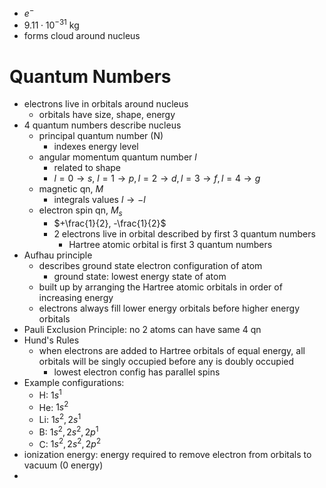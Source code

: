 - $e^{-}$
- $9.11\cdot 10^{-31}\text{ kg}$
- forms cloud around nucleus

# Quantum Numbers

- electrons live in orbitals around nucleus
	- orbitals have size, shape, energy
- 4 quantum numbers describe nucleus
	- principal quantum number (N)
		- indexes energy level
	- angular momentum quantum number $l$
		- related to shape
		- $l=0 \to s$, $l=1 \to p, l=2\to d, l=3\to f, l=4 \to g$
	- magnetic qn, $M$
		- integrals values $l \to -l$
	- electron spin qn, $M_{s}$
		- $+\frac{1}{2}, -\frac{1}{2}$
		- 2 electrons live in orbital described by first 3 quantum numbers
			- Hartree atomic orbital is first 3 quantum numbers
- Aufhau principle
	- describes ground state electron configuration of atom
		- ground state: lowest energy state of atom
	- built up by arranging the Hartree atomic orbitals in order of increasing energy
	- electrons always fill lower energy orbitals before higher energy orbitals
- Pauli Exclusion Principle: no 2 atoms can have same 4 qn
- Hund's Rules
	- when electrons are added to Hartree orbitals of equal energy, all orbitals will be singly occupied before any is doubly occupied
		- lowest electron config has parallel spins
- Example configurations:
	- H: $1s ^{1}$
	- He: $1s^{2}$
	- Li: $1s^{2}, 2s ^{1}$
	- B: $1s^{2}, 2s^{2}, 2p^{1}$
	- C: $1s^{2}, 2s^{2}, 2p^{2}$
- ionization energy: energy required to remove electron from orbitals to vacuum (0 energy)
- 